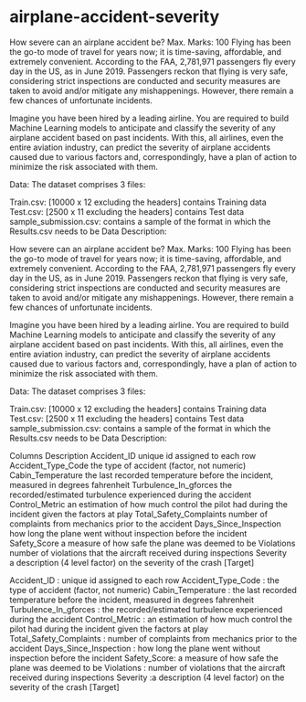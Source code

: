 # airplane-accident-severity

How severe can an airplane accident be?
Max. Marks: 100
Flying has been the go-to mode of travel for years now; it is time-saving, affordable, and extremely convenient. According to the FAA, 2,781,971 passengers fly every day in the US, as in June 2019. Passengers reckon that flying is very safe, considering strict inspections are conducted and security measures are taken to avoid and/or mitigate any mishappenings. However, there remain a few chances of unfortunate incidents.

Imagine you have been hired by a leading airline. You are required to build Machine Learning models to anticipate and classify the severity of any airplane accident based on past incidents. With this, all airlines, even the entire aviation industry, can predict the severity of airplane accidents caused due to various factors and, correspondingly, have a plan of action to minimize the risk associated with them.
 

Data:
The dataset comprises 3 files: 

Train.csv: [10000 x 12 excluding the headers] contains Training data
Test.csv: [2500 x 11 excluding the headers] contains Test data
sample_submission.csv: contains a sample of the format in which the Results.csv needs to be
Data Description:

How severe can an airplane accident be?
Max. Marks: 100
Flying has been the go-to mode of travel for years now; it is time-saving, affordable, and extremely convenient. According to the FAA, 2,781,971 passengers fly every day in the US, as in June 2019. Passengers reckon that flying is very safe, considering strict inspections are conducted and security measures are taken to avoid and/or mitigate any mishappenings. However, there remain a few chances of unfortunate incidents.

Imagine you have been hired by a leading airline. You are required to build Machine Learning models to anticipate and classify the severity of any airplane accident based on past incidents. With this, all airlines, even the entire aviation industry, can predict the severity of airplane accidents caused due to various factors and, correspondingly, have a plan of action to minimize the risk associated with them.
 

Data:
The dataset comprises 3 files: 

Train.csv: [10000 x 12 excluding the headers] contains Training data
Test.csv: [2500 x 11 excluding the headers] contains Test data
sample_submission.csv: contains a sample of the format in which the Results.csv needs to be
Data Description:

Columns	Description
Accident_ID	unique id assigned to each row
Accident_Type_Code	the type of accident (factor, not numeric)
Cabin_Temperature	the last recorded temperature before the incident, measured in degrees fahrenheit
Turbulence_In_gforces	the recorded/estimated turbulence experienced during the accident
Control_Metric	an estimation of how much control the pilot had during the incident given the factors at play
Total_Safety_Complaints	number of complaints from mechanics prior to the accident
Days_Since_Inspection	how long the plane went without inspection before the incident
Safety_Score	a measure of how safe the plane was deemed to be
Violations	number of violations that the aircraft received during inspections
Severity	
a description (4 level factor) on the severity of the crash [Target]


Accident_ID	: unique id assigned to each row
Accident_Type_Code : the type of accident (factor, not numeric)
Cabin_Temperature :	the last recorded temperature before the incident, measured in degrees fahrenheit
Turbulence_In_gforces	: the recorded/estimated turbulence experienced during the accident
Control_Metric	: an estimation of how much control the pilot had during the incident given the factors at play
Total_Safety_Complaints	: number of complaints from mechanics prior to the accident
Days_Since_Inspection	: how long the plane went without inspection before the incident
Safety_Score: 	a measure of how safe the plane was deemed to be
Violations	: number of violations that the aircraft received during inspections
Severity	:a description (4 level factor) on the severity of the crash [Target]

